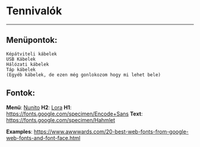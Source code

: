 # Tennivalók
<!-- blank line -->
----
<!-- blank line -->
## Menüpontok:
    Képátviteli kábelek
    USB Kábelek
    Hálózati kábelek
    Táp kábelek
    (Egyéb kábelek, de ezen még gonlokozom hogy mi lehet bele)

## Fontok:

**Menü**:    [Nunito][nunito-font]
**H2**:      [Lora]
**H1**:      https://fonts.google.com/specimen/Encode+Sans
**Text**:    https://fonts.google.com/specimen/Hahmlet

**Examples**: https://www.awwwards.com/20-best-web-fonts-from-google-web-fonts-and-font-face.html

[nunito-font]:https://fonts.google.com/specimen/Nunito#standard-styles
[lora]:https://fonts.google.com/specimen/Lora